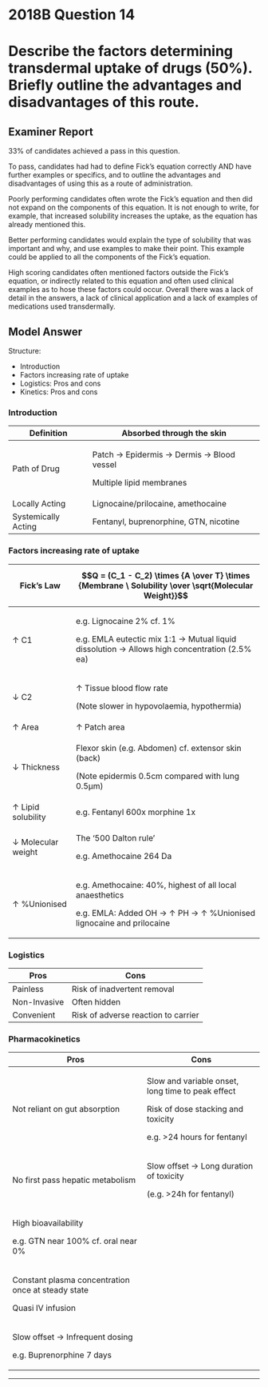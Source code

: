 <div class = "saq"> 

# 2018B Question 14 
# Describe the factors determining transdermal uptake of drugs (50%). Briefly outline the advantages and disadvantages of this route.



## Examiner Report
33% of candidates achieved a pass in this question.


To pass, candidates had had to define Fick’s equation correctly AND have further examples or specifics, and to outline the advantages and disadvantages of using this as a route of administration.


Poorly performing candidates often wrote the Fick’s equation and then did not expand on the components of this equation. It is not enough to write, for example, that increased solubility increases the uptake, as the equation has already mentioned this.


Better performing candidates would explain the type of solubility that was important and why, and use examples to make their point. This example could be applied to all the components of the Fick’s equation.


High scoring candidates often mentioned factors outside the Fick’s equation, or indirectly related to this equation and often used clinical examples as to hose these factors could occur. Overall there was a lack of detail in the answers, a lack of clinical application and a lack of examples of medications used transdermally.

## Model Answer
Structure:
- Introduction
- Factors increasing rate of uptake
- Logistics: Pros and cons
- Kinetics: Pros and cons

### Introduction

|Definition|Absorbed through the skin|
| -- | -- |
|Path of Drug|<p>Patch → Epidermis → Dermis → Blood vessel</p><p>Multiple lipid membranes</p>|
|Locally Acting|Lignocaine/prilocaine, amethocaine|
|Systemically Acting|Fentanyl, buprenorphine, GTN, nicotine|

### Factors increasing rate of uptake

|Fick’s Law|$$Q = (C_1 - C_2) \times {A \over T}  \times {Membrane \ Solubility \over \sqrt{Molecular Weight}}$$|
| -- | -- |
|↑ C1|<p>e.g. Lignocaine 2% cf. 1%</p><p>e.g. EMLA eutectic mix 1:1 → Mutual liquid dissolution → Allows high concentration (2.5% ea)</p>|
|↓ C2|<p>↑ Tissue blood flow rate</p><p>(Note slower in hypovolaemia, hypothermia)</p>|
|↑ Area|↑ Patch area|
|↓ Thickness|<p>Flexor skin (e.g. Abdomen) cf. extensor skin (back)</p><p>(Note epidermis 0.5cm compared with lung 0.5μm)</p>|
|↑ Lipid solubility|e.g. Fentanyl 600x morphine 1x|
|↓ Molecular weight|<p>The ‘500 Dalton rule’</p><p>e.g. Amethocaine 264 Da</p>|
|↑ %Unionised|<p>e.g. Amethocaine: 40%, highest of all local anaesthetics</p><p>e.g. EMLA: Added OH → ↑ PH → ↑ %Unionised lignocaine and prilocaine</p>|

### Logistics

|Pros|Cons|
| -- | -- |
|Painless|Risk of inadvertent removal|
|Non-Invasive|Often hidden|
|Convenient|Risk of adverse reaction to carrier|

### Pharmacokinetics

|Pros|Cons|
| -- | -- |
|Not reliant on gut absorption|<p>Slow and variable onset, long time to peak effect</p><p>Risk of dose stacking and toxicity</p><p>e.g. >24 hours for fentanyl</p>|
|No first pass hepatic metabolism|<p>Slow offset → Long duration of toxicity</p><p>(e.g. >24h for fentanyl)</p>|
|<p>High bioavailability</p><p>e.g. GTN near 100% cf. oral near 0%</p>||
|<p>Constant plasma concentration once at steady state</p><p>Quasi IV infusion</p>||
|<p>Slow offset → Infrequent dosing</p><p>e.g. Buprenorphine 7 days</p>||


--- 

</div>